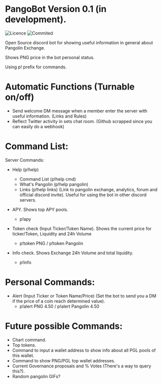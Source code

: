# PangoBot Version 0.1 (in development).

![Licence](https://img.shields.io/github/license/Jonasslv/pangobot)
![Commited](https://img.shields.io/github/last-commit/Jonasslv/pangobot/main)


Open Source discord bot for showing useful information in general about Pangolin Exchange.

Shows PNG price in the bot personal status.

Using p! prefix for commands.


# Automatic Functions (Turnable on/off)
- Send welcome DM message when a member enter the server with useful information. (Links and Rules)
- Reflect Twitter activity in sets chat room. (Github scrapped since you can easily do a webhook)


# Command List:

Server Commands:
- Help    (p!help)
  - Command List  (p!help cmd)
  - What's Pangolin (p!help pangolin)
  - Links    (p!help links) (Link to pangolin exchange, analytics, forum and official discord invite). Useful for using the bot in other discord servers.

- APY. Shows top APY pools.
  - p!apy

- Token check (Input Ticker/Token Name). Shows the current price for ticker/Token, Liquidity and 24h Volume
  - p!token PNG / p!token Pangolin

- Info check. Shows Exchange 24h Volume and total liquidity.
  - p!info

# Personal Commands:
- Alert (Input Ticker or Token Name/Price) (Set the bot to send you a DM if the price of a coin reach determined value). 
  - p!alert PNG 4.50 / p!alert Pangolin 4.50


# Future possible Commands:
- Chart command.
- Top tokens.
- Command to input a wallet address to show info about all PGL pools of this wallet.
- Command to show PNG/PGL top wallet addresses.
- Current Governance proposals and % Votes (There's a way to query this?).
- Random pangolin GIFs?
